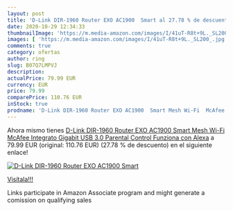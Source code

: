 ```yaml
---
layout: post
title: 'D-Link DIR-1960 Router EXO AC1900  Smart al 27.78 % de descuento'
date: 2020-10-29 12:34:33
thumbnailImage: 'https://m.media-amazon.com/images/I/41uT-R8t+9L._SL200_.jpg'
images: [ 'https://m.media-amazon.com/images/I/41uT-R8t+9L._SL200_.jpg' ]
comments: true
category: ofertas
author: ring
slug: B07Q7LMPVJ
description:
actualPrice: 79.99 EUR
currency: EUR
price: 79.99
comparePrice: 110.76 EUR
inStock: true
prodname: 'D-Link DIR-1960 Router EXO AC1900  Smart Mesh Wi-Fi  McAfee Integrato  Gigabit  USB 3.0  Parental Control  Funziona con Alexa'
---
```


Ahora mismo tienes [D-Link DIR-1960 Router EXO AC1900  Smart Mesh Wi-Fi  McAfee Integrato  Gigabit  USB 3.0  Parental Control  Funziona con Alexa](https://www.amazon.it/dp/B07Q7LMPVJ/?tag=tolees00-21) a 79.99 EUR (original: 110.76 EUR) (27.78 %  de descuento) en el siguiente enlace!

[![D-Link DIR-1960 Router EXO AC1900  Smart](https://m.media-amazon.com/images/I/41uT-R8t+9L._SL200_.jpg)](https://www.amazon.it/dp/B07Q7LMPVJ/?tag=tolees00-21)

[Visítala!!!](https://www.amazon.it/dp/B07Q7LMPVJ/?tag=tolees00-21)

Links participate in Amazon Associate program and might generate a comission on qualifying sales
